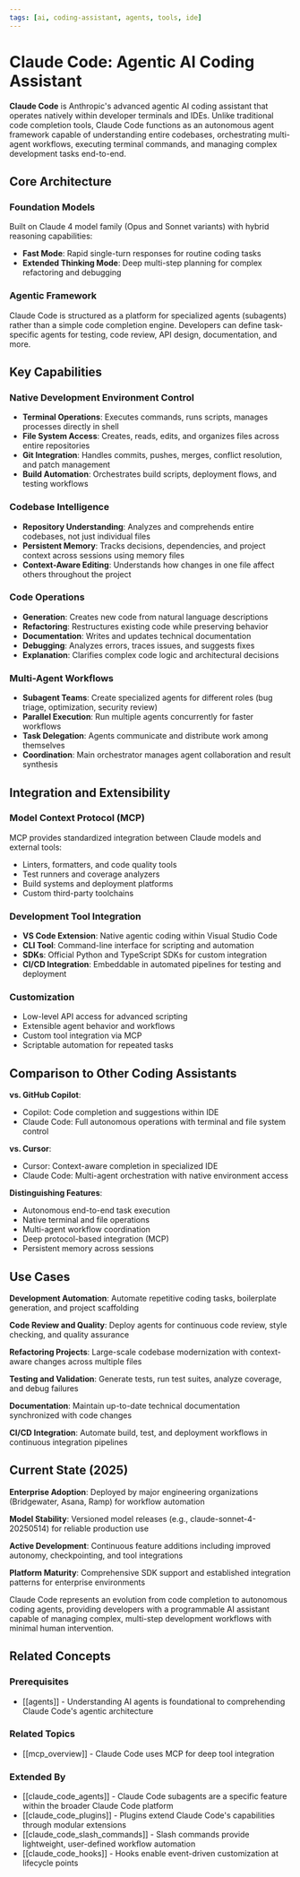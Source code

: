 ```yaml
---
tags: [ai, coding-assistant, agents, tools, ide]
---
```


# Claude Code: Agentic AI Coding Assistant

**Claude Code** is Anthropic's advanced agentic AI coding assistant that operates natively within developer terminals and IDEs. Unlike traditional code completion tools, Claude Code functions as an autonomous agent framework capable of understanding entire codebases, orchestrating multi-agent workflows, executing terminal commands, and managing complex development tasks end-to-end.

## Core Architecture

### Foundation Models
Built on Claude 4 model family (Opus and Sonnet variants) with hybrid reasoning capabilities:
- **Fast Mode**: Rapid single-turn responses for routine coding tasks
- **Extended Thinking Mode**: Deep multi-step planning for complex refactoring and debugging

### Agentic Framework
Claude Code is structured as a platform for specialized agents (subagents) rather than a simple code completion engine. Developers can define task-specific agents for testing, code review, API design, documentation, and more.

## Key Capabilities

### Native Development Environment Control
- **Terminal Operations**: Executes commands, runs scripts, manages processes directly in shell
- **File System Access**: Creates, reads, edits, and organizes files across entire repositories
- **Git Integration**: Handles commits, pushes, merges, conflict resolution, and patch management
- **Build Automation**: Orchestrates build scripts, deployment flows, and testing workflows

### Codebase Intelligence
- **Repository Understanding**: Analyzes and comprehends entire codebases, not just individual files
- **Persistent Memory**: Tracks decisions, dependencies, and project context across sessions using memory files
- **Context-Aware Editing**: Understands how changes in one file affect others throughout the project

### Code Operations
- **Generation**: Creates new code from natural language descriptions
- **Refactoring**: Restructures existing code while preserving behavior
- **Documentation**: Writes and updates technical documentation
- **Debugging**: Analyzes errors, traces issues, and suggests fixes
- **Explanation**: Clarifies complex code logic and architectural decisions

### Multi-Agent Workflows
- **Subagent Teams**: Create specialized agents for different roles (bug triage, optimization, security review)
- **Parallel Execution**: Run multiple agents concurrently for faster workflows
- **Task Delegation**: Agents communicate and distribute work among themselves
- **Coordination**: Main orchestrator manages agent collaboration and result synthesis

## Integration and Extensibility

### Model Context Protocol (MCP)
MCP provides standardized integration between Claude models and external tools:
- Linters, formatters, and code quality tools
- Test runners and coverage analyzers
- Build systems and deployment platforms
- Custom third-party toolchains

### Development Tool Integration
- **VS Code Extension**: Native agentic coding within Visual Studio Code
- **CLI Tool**: Command-line interface for scripting and automation
- **SDKs**: Official Python and TypeScript SDKs for custom integration
- **CI/CD Integration**: Embeddable in automated pipelines for testing and deployment

### Customization
- Low-level API access for advanced scripting
- Extensible agent behavior and workflows
- Custom tool integration via MCP
- Scriptable automation for repeated tasks

## Comparison to Other Coding Assistants

**vs. GitHub Copilot**:
- Copilot: Code completion and suggestions within IDE
- Claude Code: Full autonomous operations with terminal and file system control

**vs. Cursor**:
- Cursor: Context-aware completion in specialized IDE
- Claude Code: Multi-agent orchestration with native environment access

**Distinguishing Features**:
- Autonomous end-to-end task execution
- Native terminal and file operations
- Multi-agent workflow coordination
- Deep protocol-based integration (MCP)
- Persistent memory across sessions

## Use Cases

**Development Automation**: Automate repetitive coding tasks, boilerplate generation, and project scaffolding

**Code Review and Quality**: Deploy agents for continuous code review, style checking, and quality assurance

**Refactoring Projects**: Large-scale codebase modernization with context-aware changes across multiple files

**Testing and Validation**: Generate tests, run test suites, analyze coverage, and debug failures

**Documentation**: Maintain up-to-date technical documentation synchronized with code changes

**CI/CD Integration**: Automate build, test, and deployment workflows in continuous integration pipelines

## Current State (2025)

**Enterprise Adoption**: Deployed by major engineering organizations (Bridgewater, Asana, Ramp) for workflow automation

**Model Stability**: Versioned model releases (e.g., claude-sonnet-4-20250514) for reliable production use

**Active Development**: Continuous feature additions including improved autonomy, checkpointing, and tool integrations

**Platform Maturity**: Comprehensive SDK support and established integration patterns for enterprise environments

Claude Code represents an evolution from code completion to autonomous coding agents, providing developers with a programmable AI assistant capable of managing complex, multi-step development workflows with minimal human intervention.

## Related Concepts

### Prerequisites
- [[agents]] - Understanding AI agents is foundational to comprehending Claude Code's agentic architecture

### Related Topics
- [[mcp_overview]] - Claude Code uses MCP for deep tool integration

### Extended By
- [[claude_code_agents]] - Claude Code subagents are a specific feature within the broader Claude Code platform
- [[claude_code_plugins]] - Plugins extend Claude Code's capabilities through modular extensions
- [[claude_code_slash_commands]] - Slash commands provide lightweight, user-defined workflow automation
- [[claude_code_hooks]] - Hooks enable event-driven customization at lifecycle points
